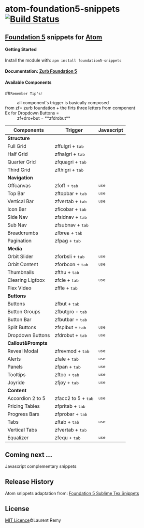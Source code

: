 # atom-foundation5-snippets [![Build Status](https://secure.travis-ci.org/manolenso/atom-foundation5-snippets.png?branch=master)](http://travis-ci.org/manolenso/atom-foundation5-snippets)

## [Foundation 5](http://foundation.zurb.com/) snippets for [Atom](https://atom.io/)

#### Getting Started
Install the module with: `apm install foundation5-snippets`

#### Documentation: [Zurb Foundation 5](http://foundation.zurb.com/docs/)

#### Available Components
##`Remember Tip's!`
  <dd>all component's trigger is basically
  composed</dd> from
  zf= zurb foundation + the firts three letters from component</dd>

  <dt>Ex for Dropdown Buttons =</dt>
  <dd>zf+dro+but = **zfdrobut**</dd>
</dl>


Components | Trigger | Javascript
 --------------- | ----------- | -----------
 **Structure** | |
Full Grid | zffulgri + <kbd>tab</kbd> |
Half Grid | zfhalgri + <kbd>tab</kbd> |
Quarter Grid | zfquagri + <kbd>tab</kbd> |
Third Grid | zfthigri + <kbd>tab</kbd> |
**Navigation** |  |
Offcanvas | zfoff + <kbd>tab</kbd> | <kbd>use</kbd>
Top Bar | zftopbar + <kbd>tab</kbd> | <kbd>use</kbd>
Vertical Bar | zfvertab + <kbd>tab</kbd> | <kbd>use</kbd>
Icon Bar | zficobar + <kbd>tab</kbd> |
Side Nav | zfsidnav + <kbd>tab</kbd> |
Sub Nav | zfsubnav + <kbd>tab</kbd> |
Breadcrumbs | zfbrea + <kbd>tab</kbd> |
Pagination | zfpag + <kbd>tab</kbd> |
**Media** | |
Orbit Slider | zforbsli + <kbd>tab</kbd> | <kbd>use</kbd>
Orbit Content | zforbcon + <kbd>tab</kbd> | <kbd>use</kbd>
Thumbnails | zfthu + <kbd>tab</kbd> |
Clearing Ligtbox | zfcle + <kbd>tab</kbd> | <kbd>use</kbd>
Flex Video | zffle + <kbd>tab</kbd> |
**Buttons** | |
Buttons | zfbut + <kbd>tab</kbd> |
Button Groups | zfbutgro + <kbd>tab</kbd> |
Button Bar | zfbutbar + <kbd>tab</kbd> |
Split Buttons | zfsplbut + <kbd>tab</kbd> | <kbd>use</kbd>
Dropdown Buttons | zfdrobut + <kbd>tab</kbd> | <kbd>use</kbd>
**Callout&Prompts** | |
Reveal Modal | zfrevmod + <kbd>tab</kbd> | <kbd>use</kbd>
Alerts | zfale + <kbd>tab</kbd> | <kbd>use</kbd>
Panels | zfpan + <kbd>tab</kbd> | <kbd>use</kbd>
Tooltips | zftoo + <kbd>tab</kbd> | <kbd>use</kbd>
Joyride | zfjoy + <kbd>tab</kbd> | <kbd>use</kbd>
**Content** | |
Accordion 2 to 5  | zfacc2 to 5 + <kbd>tab</kbd>| <kbd>use</kbd>
Pricing Tables | zfpritab + <kbd>tab</kbd> |
Progress Bars | zfprobar + <kbd>tab</kbd> |
Tabs | zftab + <kbd>tab</kbd> | <kbd>use</kbd>
Vertical Tabs | zfvertab + <kbd>tab</kbd> |
Equalizer | zfequ + <kbd>tab</kbd> | <kbd>use</kbd>


## Coming next ...
Javascript complementary snippets

## Release History
Atom snippets adaptation from:
[Foundation 5 Sublime Tex Snippets](https://github.com/zurb/foundation-5-sublime-snippets)

## License
[MIT Licence](LICENCE.md)©Laurent Remy
